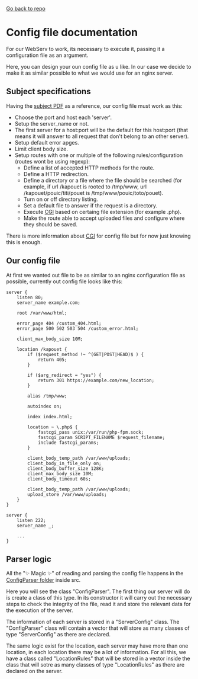 [Go back to repo](https://github.com/jalvarad-1/WebServ)

# Config file documentation

For our WebServ to work, its necessary to execute it, passing it a configuration file as an argument.

Here, you can design your oun config file  as u like. In our case we decide to make it as similar possible to what we would use for an nginx server.

## Subject specifications

Having the [subject PDF](https://github.com/jalvarad-1/WebServ) as a reference, our config file must work as this:

- Choose the port and host each 'server'.
- Setup the server_name or not.
- The first server for a host:port will be the default for this host:port (that means it will answer to all request that don't belong to an other server).
- Setup default error apges.
- Limit client body size.
- Setup routes with one or multiple of the following rules/configuration (routes wont be using regexp):
    - Define a list of accepted HTTP methods for the route.
    - Define a HTTP redirection.
    - Define a directory or a file where the file should be searched (for example, if url /kapouet is rooted to /tmp/www, url /kapouet/pouic/titi/pouet is /tmp/www/pouic/toto/pouet).
    - Turn on or off directory listing.
    - Set a default file to answer if the request is a directory.
    - Execute [CGI](https://en.wikipedia.org/wiki/Common_Gateway_Interface) based on certaing file extension (for example .php).
    - Make the route able to accept uploaded files and configure where they should be saved.

There is more information about [CGI](https://en.wikipedia.org/wiki/Common_Gateway_Interface) for config file but for now just knowing this is enough.

## Our config file

At first we wanted out file to be as similar to an nginx configuration file as possible, currently out config file looks like this:

```
server {
    listen 80;
    server_name example.com;

    root /var/www/html; 

    error_page 404 /custom_404.html;                
    error_page 500 502 503 504 /custom_error.html;

    client_max_body_size 10M;

    location /kapouet {
        if ($request_method !~ ^(GET|POST|HEAD)$ ) {
            return 405;
        }

        if ($arg_redirect = "yes") {
            return 301 https://example.com/new_location;
        }

        alias /tmp/www;

        autoindex on;

        index index.html;

        location ~ \.php$ {
            fastcgi_pass unix:/var/run/php-fpm.sock;
            fastcgi_param SCRIPT_FILENAME $request_filename;
            include fastcgi_params;
        }

        client_body_temp_path /var/www/uploads;
        client_body_in_file_only on;
        client_body_buffer_size 128K;
        client_max_body_size 10M;
        client_body_timeout 60s;

        client_body_temp_path /var/www/uploads;
        upload_store /var/www/uploads;
    }
}

server {
    listen 222;
    server_name _; 

    ...
}
```

## Parser logic

All the ":sparkles: Magic :sparkles:" of reading and parsing the config file happens in the [ConfigParser folder]() inside src.

Here you will see the class "ConfigParser". The first thing our server will do is create a class of this type. In its constructor it will carry out the necessary steps to check the integrity of the file, read it and store the relevant data for the execution of the server.

The information of each server is stored in a "ServerConfig" class. The "ConfigParser" class will contain a vector that will store as many classes of type "ServerConfig" as there are declared.

The same logic exist for the location, each server may have more than one location, in each location there may be a lot of information. For all this, we have a class called "LocationRules" that will be stored in a vector inside the class that will sotre as many classes of type "LocationRules" as there are declared on the server.

